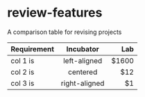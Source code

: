 # review-features
A comparison table for revising projects

| Requirement   |      Incubator     |  Lab |
|----------|:-------------:|------:|
| col 1 is |  left-aligned | $1600 |
| col 2 is |    centered   |   $12 |
| col 3 is | right-aligned |    $1 |
